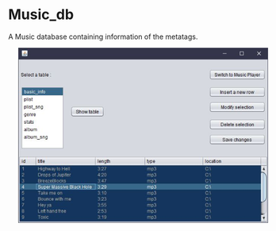 # Music_db
A Music database containing information of the metatags.

<img src="Capture.jpg" hspace="20px">
